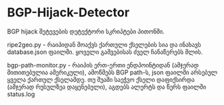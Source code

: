 # BGP-Hijack-Detector

BGP hijack შეტევების დეტექტორი სკრიპტები პითონში.

ripe2geo.py - რაიპიდან მოაქვს ქართული ქსელების სია და ინახავს database.json ფაილში. ყოველი გაშვებისას ძველ ჩანაწერებს შლის.

bgp-path-monitor.py - რაიპის ერთ-ერთი ენდპოინტიდან (ამჯერად მითითებულია ამერიკული), ამოწმებს BGP path-ს, json ფაილში არსებულ ყველა ქართულ ქსელამდე. თუ შუაში საეჭვო ქსელი დაფიქსირდა (ამჯერად რუსულზეა დაყენებული), აგდებს ალერტს და წერს ფაილში status.log
